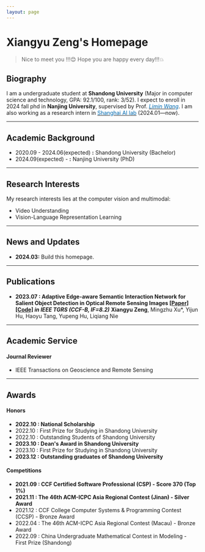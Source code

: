 ```yaml
---
layout: page
---
```


# Xiangyu Zeng's Homepage

> Nice to meet you !!!😊 Hope you are happy every day!!!💥

## Biography

I am a undergraduate student at **Shandong University** (Major in computer science and technology, GPA: 92.1/100, rank: 3/52).
I expect to enroll in 2024 fall phd  in **Nanjing University**, supervised by Prof. [*<font color="#006ab1">Limin Wang</font>*](https://wanglimin.github.io/).
I am also working as a research intern in [<font color="#006ab1">Shanghai AI lab</font>](https://www.shlab.org.cn/) (2024.01—now).

---

## Academic Background

- 2020.09 - 2024.06(expected) **:** Shandong University (Bachelor)
- 2024.09(expected) - **:** Nanjing University (PhD)

---

## Research Interests

My research interests lies at the computer vision and multimodal:

- Video Understanding
- Vision-Language Representation Learning

---

## News and Updates

- **2024.03:** Build this homepage.

---

## Publications

- **2023.07 : Adaptive Edge-aware Semantic Interaction Network for Salient Object Detection in Optical Remote Sensing Images [[Paper]](https://ieeexplore.ieee.org/abstract/document/10198281/) [[Code]](https://github.com/xumingzhu989/AESINet-TGRS) *in IEEE TGRS (CCF-B, IF=8.2)***
**Xiangyu Zeng**, Mingzhu Xu*, Yijun Hu, Haoyu Tang, Yupeng Hu, Liqiang Nie

---

## Academic Service

#### Journal Reviewer

- IEEE Transactions on Geoscience and Remote Sensing

---

## Awards 

#### Honors

- **2022.10 : National Scholarship**
- 2022.10 : First Prize for Studying in Shandong University
- 2022.10 : Outstanding Students of Shandong University
- **2023.10 : Dean's Award in Shandong University**
- 2023.10 : First Prize for Studying in Shandong University
- **2023.12 : Outstanding graduates of Shandong University**

#### Competitions

- **2021.09 : CCF Certified Software Professional (CSP) - Score 370 (Top 1%)**
- **2021.11 : The 46th ACM-ICPC Asia Regional Contest (Jinan) - Silver Award**
- 2021.12 : CCF College Computer Systems & Programming Contest (CCSP) - Bronze Award
- 2022.04 : The 46th ACM-ICPC Asia Regional Contest (Macau) - Bronze Award
- 2022.09 : China Undergraduate Mathematical Contest in Modeling - First Prize (Shandong)